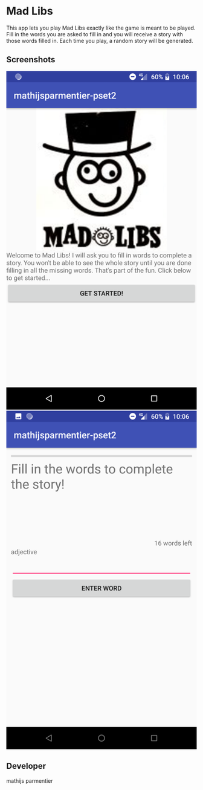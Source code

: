 # Mad Libs

This app lets you play Mad Libs exactly like the game is meant to be played. Fill in the words you are asked to fill in and you will receive a story with those words filled in. Each time you play, a random story will be generated.


## Screenshots

![Screenshot1](https://github.com/MathijsPar/mathijsparmentier-pset2/blob/master/doc/Screenshot_20171110-100614.png)
![Screenshot2](https://github.com/MathijsPar/mathijsparmentier-pset2/blob/master/doc/Screenshot_20171110-100626.png)

## Developer
mathijs parmentier
